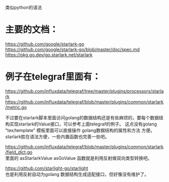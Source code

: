 类似python的语法

# 主要的文档：
https://github.com/google/starlark-go     
https://github.com/google/starlark-go/blob/master/doc/spec.md   
https://pkg.go.dev/go.starlark.net/starlark    


# 例子在telegraf里面有：
https://github.com/influxdata/telegraf/tree/master/plugins/processors/starlark   
https://github.com/influxdata/telegraf/blob/master/plugins/common/starlark/metric.go


不过要在starlark脚本里面访问golang的数据结构还是有些麻烦的，要每个数据结构实现starlark的Value接口，可以参考上面telegraf的例子。
这点没有golang  "tex/template" 模板里面可以直接操作 golang数据结构的属性和方法 方便。starlark胜在语法方便，一些内置函数也完善一些吧。

https://github.com/influxdata/telegraf/blob/master/plugins/common/starlark/field_dict.go    
里面的 asStarlarkValue  asGoValue 函数就是利用反射做双向类型转换吧。
 
https://github.com/starlight-go/starlight   
也是利用反射自动为golang 数据结构生成适配接口，但好像没有维护了。






